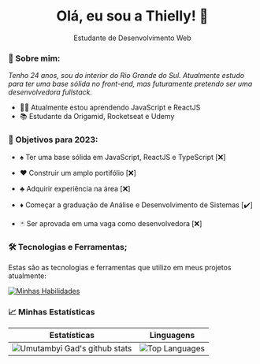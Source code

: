 <h1 align="center">
  Olá, eu sou a Thielly! 👋</h1>

<p align="center"> Estudante de Desenvolvimento Web
</p>

### 👾 Sobre mim:

<p>
  <em>
    Tenho 24 anos, sou do interior do Rio Grande do Sul. Atualmente estudo para ter uma base sólida no front-end, mas futuramente pretendo ser uma desenvolvedora fullstack.
  </em>
</p>

- 👩‍💻 Atualmente estou aprendendo JavaScript e ReactJS
- 📚 Estudante da Origamid, Rocketseat e Udemy

### 📅 Objetivos para 2023:

- ♠️ Ter uma base sólida em JavaScript, ReactJS e TypeScript [❌]

- ♥️ Construir um amplo portifólio [❌]

- ♣️ Adquirir experiência na área [❌]

- ♦️ Começar a graduação de Análise e Desenvolvimento de Sistemas [✔️]

- 🃏 Ser aprovada em uma vaga como desenvolvedora [❌]

### 🛠 Tecnologias e Ferramentas;

Estas são as tecnologias e ferramentas que utilizo em meus projetos atualmente:

[![Minhas Habilidades](https://skillicons.dev/icons?i=html,css,js,figma,vscode,github,git)](https://skillicons.dev)

### 📈 Minhas Estatísticas

| Estatísticas                                                                                                                                                            | Linguagens                                                                                                                                                                     |
| ------------------------------------------------------------------------------------------------------------------------------------------------------------------------ | ---------------------------------------------------------------------------------------------------------------------------------------------------------------------------------- |
| ![Umutambyi Gad's github stats](https://github-readme-stats.vercel.app/api?username=thiellylopes&show_icons=true&hide_border=true&count_private=true&theme=dark) | ![Top Languages](https://github-readme-stats.vercel.app/api/top-langs/?username=thiellylopes&langs_count=10&count_private=true&hide_border=true&theme=dark&layout=compact) |
